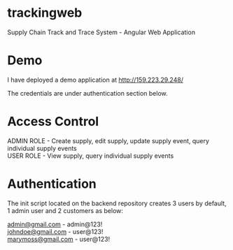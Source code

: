 # trackingweb
Supply Chain Track and Trace System - Angular Web Application

# Demo
I have deployed a demo application at http://159.223.29.248/

The credentials are under authentication section below.

# Access Control
ADMIN ROLE - Create supply, edit supply, update supply event, query individual supply events\
USER ROLE - View supply, query individual supply events

# Authentication
The init script located on the backend repository creates 3 users by default, 1 admin user and 2 customers as below:

admin@gmail.com - admin@123!\
johndoe@gmail.com - user@123!\
marymoss@gmail.com - user@123!
